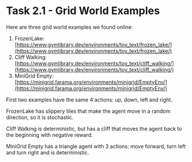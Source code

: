 # Task 2.1 - Grid World Examples

Here are three grid world examples we found online:

1. FrozenLake: [https://www.gymlibrary.dev/environments/toy_text/frozen_lake/](https://www.gymlibrary.dev/environments/toy_text/frozen_lake/)
2. Cliff Walking: [https://www.gymlibrary.dev/environments/toy_text/cliff_walking/](https://www.gymlibrary.dev/environments/toy_text/cliff_walking/)
3. MiniGrid Empty: [https://minigrid.farama.org/environments/minigrid/EmptyEnv/](https://minigrid.farama.org/environments/minigrid/EmptyEnv/)

First two examples have the same 4 actions: up, down, left and right.

FrozenLake has slippery tiles that make the agent move in a random direction, so it is stochastic.

Cliff Walking is deterministic, but has a cliff that moves the agent back to the beginning with negative reward.

MiniGrid Empty has a triangle agent with 3 actions: move forward, turn left and turn right and is deterministic.
